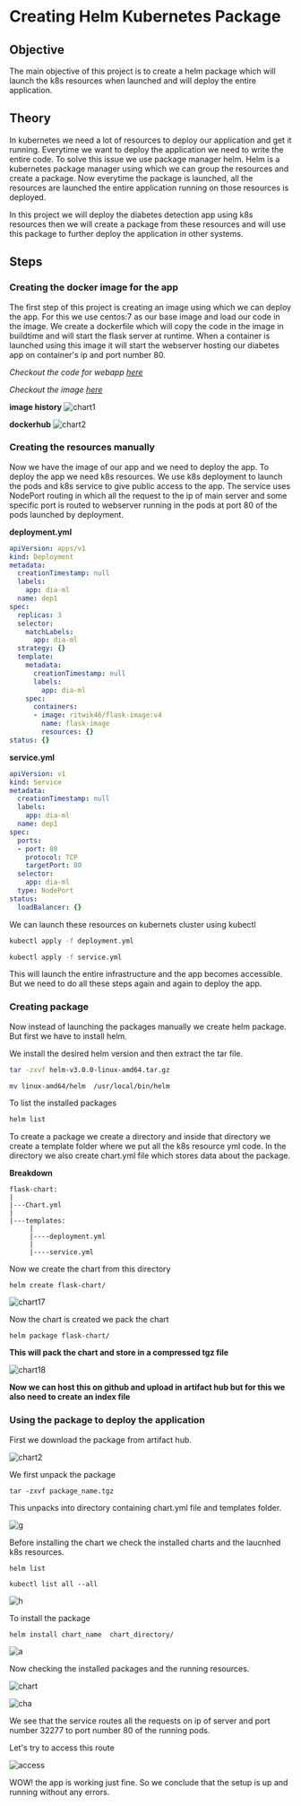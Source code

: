 # Creating Helm Kubernetes Package

## Objective
The main objective of this project is to create a helm package which will launch the k8s resources when launched and will deploy the entire application. 

## Theory 
In kubernetes we need a lot of resources to deploy our application and get it running. Everytime we want to deploy the application we need to write the entire code. 
To solve this issue we use package manager helm. Helm is a kubernetes package manager using which we can group the resources and create a package. 
Now everytime the package is launched, all the resources are launched the entire application running on those resources is deployed. 

In this project we will deploy the diabetes detection app using k8s resources then we will create a package from these resources and will use this package to further deploy the application in other systems. 

## Steps

### Creating the docker image for the app
The first step of this project is creating an image using which we can deploy the app. For this we use centos:7 as our base image and load our code in the image.
We create a dockerfile which will copy the code in the image in buildtime and will start the flask server at runtime. When a container is launched using this image it will start the webserver hosting our diabetes app on container's ip and port number 80. 

*Checkout the code for webapp [here](https://github.com/ritwik-jha/diabetes-ML-flask-WA)*

*Checkout the image [here](https://hub.docker.com/repository/docker/ritwik46/flask-image)*

**image history** 
![chart1](https://user-images.githubusercontent.com/59885389/114292608-4904c080-9aad-11eb-8b9f-5ea26e54c6e1.png)

**dockerhub**
![chart2](images/chart2.png)

### Creating the resources manually 
Now we have the image of our app and we need to deploy the app. To deploy the app we need k8s resources. We use k8s deployment to launch the pods and k8s service to give public access to the app. 
The service uses NodePort routing in which all the request to the ip of main server and some specific port is routed to webserver running in the pods at port 80 of the pods launched by deployment. 

**deployment.yml**
```yaml
apiVersion: apps/v1
kind: Deployment
metadata:
  creationTimestamp: null
  labels:
    app: dia-ml
  name: dep1
spec:
  replicas: 3
  selector:
    matchLabels:
      app: dia-ml
  strategy: {}
  template:
    metadata:
      creationTimestamp: null
      labels:
        app: dia-ml
    spec:
      containers:
      - image: ritwik46/flask-image:v4
        name: flask-image
        resources: {}
status: {}
```

**service.yml**
```yaml
apiVersion: v1
kind: Service
metadata:
  creationTimestamp: null
  labels:
    app: dia-ml
  name: dep1
spec:
  ports:
  - port: 80
    protocol: TCP
    targetPort: 80
  selector:
    app: dia-ml
  type: NodePort
status:
  loadBalancer: {}
  ```

We can launch these resources on kubernets cluster using kubectl 
```bash
kubectl apply -f deployment.yml

kubectl apply -f service.yml
```

This will launch the entire infrastructure and the app becomes accessible. But we need to do all these steps again and again to deploy the app.

### Creating package
Now instead of launching the packages manually we create helm package. But first we have to install helm.

We install the desired helm version and then extract the tar file.
```bash
tar -zxvf helm-v3.0.0-linux-amd64.tar.gz

mv linux-amd64/helm  /usr/local/bin/helm
```

To list the installed packages
```bash
helm list
```
To create a package we create a directory and inside that directory we create a template folder where we put all the k8s resource yml code. In the directory we also create chart.yml file which stores data about the package.

**Breakdown**
```
flask-chart:
|
|---Chart.yml
|
|---templates:
     |
     |----deployment.yml
     |
     |----service.yml
```

Now we create the chart from this directory
```
helm create flask-chart/
```

![chart17](images/chart17.png)

Now the chart is created we pack the chart 
```
helm package flask-chart/
```
**This will pack the chart and store in a compressed tgz file**

![chart18](images/chart18.png)

**Now we can host this on github and upload in artifact hub but for this we also need to create an index file**

### Using the package to deploy the application

First we download the package from artifact hub.

![chart2](images/chart5.png)

We first unpack the package
```
tar -zxvf package_name.tgz
```

This unpacks into directory containing chart.yml file and templates folder.

![g](images/chart7.png)

Before installing the chart we check the installed charts and the laucnhed k8s resources.
```
helm list

kubectl list all --all
```

![h](images/chart8.png)

To install the package
```
helm install chart_name  chart_directory/
```

![a](images/chart9.png)

Now checking the installed packages and the running resources.

![chart](images/chart10.png)

![cha](images/chart11.png)

We see that the service routes all the requests on ip of server and port number 32277 to port number 80 of the running pods. 

Let's try to access this route

![access](images/chart12.png)

WOW! the app is working just fine.
So we conclude that the setup is up and running without any errors. 
